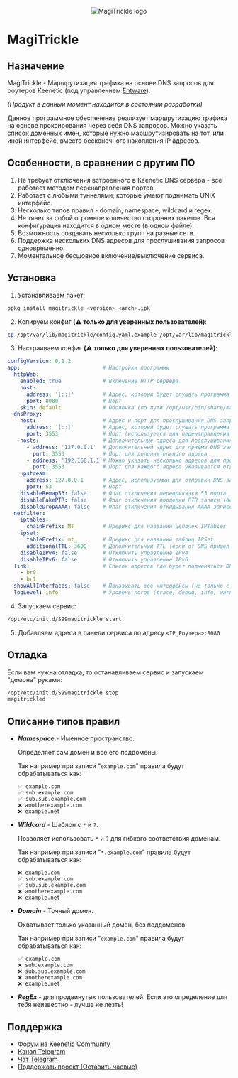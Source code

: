 <p align="center">
  <img src="https://raw.githubusercontent.com/Ponywka/MagiTrickle/develop/img/logo256.png" alt="MagiTrickle logo"/>
</p>

MagiTrickle
=======

## Назначение

MagiTrickle - Маршрутизация трафика на основе DNS запросов для роутеров Keenetic (под управлением [Entware](https://github.com/The-BB/Entware-Keenetic)).

*(Продукт в данный момент находится в состоянии разработки)*

Данное программное обеспечение реализует маршрутизацию трафика на основе проксирования через себя DNS запросов. Можно указать список доменных имён, которые нужно маршрутизировать на тот, или иной интерфейс, вместо бесконечного накопления IP адресов.

## Особенности, в сравнении с другим ПО

1. Не требует отключения встроенного в Keenetic DNS сервера - всё работает методом перенаправления портов.
2. Работает с любыми туннелями, которые умеют поднимать UNIX интерфейс.
3. Несколько типов правил - domain, namespace, wildcard и regex.
4. Не тянет за собой огромное количество сторонних пакетов. Вся конфигурация находится в одном месте (в одном файле).
5. Возможность создавать несколько групп на разные сети.
6. Поддержка нескольких DNS адресов для прослушивания запросов одновременно.
7. Моментальное бесшовное включение/выключение сервиса.

## Установка

1. Устанавливаем пакет:
```bash
opkg install magitrickle_<version>_<arch>.ipk
```
2. Копируем конфиг __**(⚠️ только для уверенных пользователей)**__:
```bash
cp /opt/var/lib/magitrickle/config.yaml.example /opt/var/lib/magitrickle/config.yaml
```
3. Настраиваем конфиг __**(⚠️ только для уверенных пользователей)**__:
```yaml
configVersion: 0.1.2
app:                          # Настройки программы
  httpWeb:
    enabled: true             # Включение HTTP сервера
    host:
      address: '[::]'         # Адрес, который будет слушать программа для приёма HTTP запросов
      port: 8080              # Порт
    skin: default             # Оболочка (по пути /opt/usr/bin/share/magitrickle/skins)
  dnsProxy:
    host:                     # Адрес и порт для прослушивания DNS запросов (не используется если заданы hosts)
      address: '[::]'         # Адрес, который будет слушать программа для приёма DNS запросов
      port: 3553              # Порт (используется для перенаправления портов disableRemap53)
    hosts:                    # Дополнительные адреса для прослушивания DNS запросов (опционально)
      - address: '127.0.0.1'  # Дополнительный адрес для приёма DNS запросов
        port: 3553            # Порт для дополнительного адреса
      - address: '192.168.1.1'# Можно указать несколько адресов для прослушивания
        port: 3553            # Порт для каждого адреса указывается отдельно
    upstream:
      address: 127.0.0.1      # Адрес, используемый для отправки DNS запросов
      port: 53                # Порт
    disableRemap53: false     # Флаг отключения перепривязки 53 порта
    disableFakePTR: false     # Флаг отключения подделки PTR записи (без неё есть проблемы, может быть будет исправлено в будущем)
    disableDropAAAA: false    # Флаг отключения откидывания AAAA записей
  netfilter:
    iptables:
      chainPrefix: MT_        # Префикс для названий цепочек IPTables
    ipset:
      tablePrefix: mt_        # Префикс для названий таблиц IPSet
      additionalTTL: 3600     # Дополнительный TTL (если от DNS пришел TTL 300, то к этому числу прибавится указанный TTL)
    disableIPv4: false        # Отключить управление IPv4
    disableIPv6: false        # Отключить управление IPv6
  link:                       # Список адресов где будет подменяться DNS
    - br0
    - br1
  showAllInterfaces: false    # Показывать все интерфейсы (не только с флагом PointToPoint)
  logLevel: info              # Уровень логов (trace, debug, info, warn, error)
```
4. Запускаем сервис:
```bash
/opt/etc/init.d/S99magitrickle start
```
5. Добавляем адреса в панели сервиса по адресу `<IP_Роутера>:8080`

## Отладка
Если вам нужна отладка, то останавливаем сервис и запускаем "демона" руками:
```bash
/opt/etc/init.d/S99magitrickle stop
magitrickled
```

## Описание типов правил

*   _**Namespace**_ - Именное пространство.

    Определяет сам домен и все его поддомены.

    Так например при записи "`example.com`" правила будут обрабатываться как:

    ```
    ✅ example.com
    ✅ sub.example.com
    ✅ sub.sub.example.com
    ❌ anotherexample.com
    ❌ example.net
    ```

*   _**Wildcard**_ - Шаблон с `*` и `?`.

    Позволяет использовать `*` и `?` для гибкого соответствия доменам.

    Так например при записи "`*.example.com`" правила будут обрабатываться как:

    ```
    ❌ example.com
    ✅ sub.example.com
    ✅ sub.sub.example.com
    ❌ anotherexample.com
    ❌ example.net
    ```

*   _**Domain**_ - Точный домен.

    Охватывает только указанный домен, без поддоменов.

    Так например при записи "`example.com`" правила будут обрабатываться как:

    ```
    ✅ example.com
    ❌ sub.example.com
    ❌ sub.sub.example.com
    ❌ anotherexample.com
    ❌ example.net
    ```

*   _**RegEx**_ - для продвинутых пользователей. Если это определение для тебя неизвестно - лучше не лезть!

## Поддержка

* [Форум на Keenetic Community](https://forum.keenetic.ru/topic/20125-magitrickle)
* [Канал Telegram](https://t.me/MagiTrickle)
* [Чат Telegram](https://t.me/MagiTrickleChat)
* [Поддержать проект (Оставить чаевые)](https://hipolink.net/magitrickle)